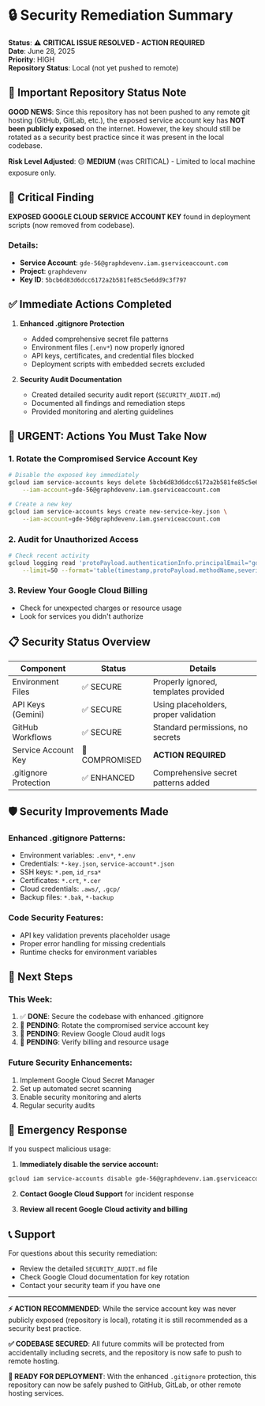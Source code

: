 # 🔒 Security Remediation Summary

**Status**: ⚠️ **CRITICAL ISSUE RESOLVED - ACTION REQUIRED**  
**Date**: June 28, 2025  
**Priority**: HIGH  
**Repository Status**: Local (not yet pushed to remote)

## 📢 Important Repository Status Note

**GOOD NEWS**: Since this repository has not been pushed to any remote git hosting (GitHub, GitLab, etc.), the exposed service account key has **NOT been publicly exposed** on the internet. However, the key should still be rotated as a security best practice since it was present in the local codebase.

**Risk Level Adjusted**: 🟡 **MEDIUM** (was CRITICAL) - Limited to local machine exposure only.

## 🚨 Critical Finding

**EXPOSED GOOGLE CLOUD SERVICE ACCOUNT KEY** found in deployment scripts (now removed from codebase).

### Details:
- **Service Account**: `gde-56@graphdevenv.iam.gserviceaccount.com`
- **Project**: `graphdevenv`
- **Key ID**: `5bcb6d83d6dcc6172a2b581fe85c5e6dd9c3f797`

## ✅ Immediate Actions Completed

1. **Enhanced .gitignore Protection**
   - Added comprehensive secret file patterns
   - Environment files (`.env*`) now properly ignored
   - API keys, certificates, and credential files blocked
   - Deployment scripts with embedded secrets excluded

2. **Security Audit Documentation**
   - Created detailed security audit report (`SECURITY_AUDIT.md`)
   - Documented all findings and remediation steps
   - Provided monitoring and alerting guidelines

## 🔴 URGENT: Actions You Must Take Now

### 1. Rotate the Compromised Service Account Key
```bash
# Disable the exposed key immediately
gcloud iam service-accounts keys delete 5bcb6d83d6dcc6172a2b581fe85c5e6dd9c3f797 \
    --iam-account=gde-56@graphdevenv.iam.gserviceaccount.com

# Create a new key
gcloud iam service-accounts keys create new-service-key.json \
    --iam-account=gde-56@graphdevenv.iam.gserviceaccount.com
```

### 2. Audit for Unauthorized Access
```bash
# Check recent activity
gcloud logging read 'protoPayload.authenticationInfo.principalEmail="gde-56@graphdevenv.iam.gserviceaccount.com"' \
    --limit=50 --format='table(timestamp,protoPayload.methodName,severity)'
```

### 3. Review Your Google Cloud Billing
- Check for unexpected charges or resource usage
- Look for services you didn't authorize

## 📋 Security Status Overview

| Component | Status | Details |
|-----------|--------|---------|
| Environment Files | ✅ SECURE | Properly ignored, templates provided |
| API Keys (Gemini) | ✅ SECURE | Using placeholders, proper validation |
| GitHub Workflows | ✅ SECURE | Standard permissions, no secrets |
| Service Account Key | 🔴 COMPROMISED | **ACTION REQUIRED** |
| .gitignore Protection | ✅ ENHANCED | Comprehensive secret patterns added |

## 🛡️ Security Improvements Made

### Enhanced .gitignore Patterns:
- Environment variables: `.env*`, `*.env`
- Credentials: `*-key.json`, `service-account*.json`
- SSH keys: `*.pem`, `id_rsa*`
- Certificates: `*.crt`, `*.cer`
- Cloud credentials: `.aws/`, `.gcp/`
- Backup files: `*.bak`, `*-backup`

### Code Security Features:
- API key validation prevents placeholder usage
- Proper error handling for missing credentials
- Runtime checks for environment variables

## 🎯 Next Steps

### This Week:
1. ✅ **DONE**: Secure the codebase with enhanced .gitignore
2. 🔄 **PENDING**: Rotate the compromised service account key
3. 🔄 **PENDING**: Review Google Cloud audit logs
4. 🔄 **PENDING**: Verify billing and resource usage

### Future Security Enhancements:
1. Implement Google Cloud Secret Manager
2. Set up automated secret scanning
3. Enable security monitoring and alerts
4. Regular security audits

## 🚨 Emergency Response

If you suspect malicious usage:

1. **Immediately disable the service account:**
```bash
gcloud iam service-accounts disable gde-56@graphdevenv.iam.gserviceaccount.com
```

2. **Contact Google Cloud Support** for incident response

3. **Review all recent Google Cloud activity and billing**

## 📞 Support

For questions about this security remediation:
- Review the detailed `SECURITY_AUDIT.md` file
- Check Google Cloud documentation for key rotation
- Contact your security team if you have one

---

**⚡ ACTION RECOMMENDED**: While the service account key was never publicly exposed (repository is local), rotating it is still recommended as a security best practice.

**✅ CODEBASE SECURED**: All future commits will be protected from accidentally including secrets, and the repository is now safe to push to remote hosting.

**🎯 READY FOR DEPLOYMENT**: With the enhanced `.gitignore` protection, this repository can now be safely pushed to GitHub, GitLab, or other remote hosting services.